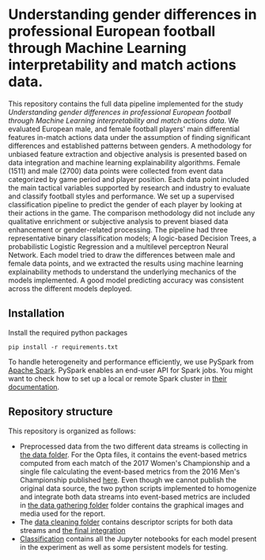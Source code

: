 # Understanding gender differences in professional European football through Machine Learning interpretability and match actions data.
This repository contains the full data pipeline implemented for the study *Understanding gender differences in professional European football through Machine Learning interpretability and match actions data*.
We evaluated European male, and female football players' main differential features in-match actions data under the assumption of finding significant differences and established patterns between genders. A methodology for unbiased feature extraction and objective analysis is presented based on data integration and machine learning explainability algorithms. Female (1511) and male (2700) data points were collected from event data categorized by game period and player position. Each data point included the main tactical variables supported by research and industry to evaluate and classify football styles and performance. We set up a supervised classification pipeline to predict the gender of each player by looking at their actions in the game. The comparison methodology did not include any qualitative enrichment or subjective analysis to prevent biased data enhancement or gender-related processing. The pipeline had three representative binary classification models; A logic-based Decision Trees, a probabilistic Logistic Regression and a multilevel perceptron Neural Network. Each model tried to draw the differences between male and female data points, and we extracted the results using machine learning explainability methods to understand the underlying mechanics of the models implemented. A good model predicting accuracy was consistent across the different models deployed.

## Installation

Install the required python packages
```
pip install -r requirements.txt
```

To handle heterogeneity and performance efficiently, we use PySpark from [Apache Spark](https://spark.apache.org/). PySpark enables an end-user API for Spark jobs. You might want to check how to set up a local or remote Spark cluster in [their documentation](https://spark.apache.org/docs/latest/api/python/index.html).

## Repository structure
This repository is organized as follows:

- Preprocessed data from the two different data streams is collecting in [the data folder](data/). For the Opta files, it contains the event-based metrics computed from each match of the 2017 Women's Championship and a single file calculating the event-based metrics from the 2016 Men's Championship published [here](https://figshare.com/collections/Soccer_match_event_dataset/4415000/5).
Even though we cannot publish the original data source, the two python scripts implemented to homogenize and integrate both data streams into event-based metrics are included in [the data gathering folder](data_gathering/) folder contains the graphical images and media used for the report.
- The [data cleaning folder](data_cleaning/) contains descriptor scripts for both data streams and [the final integration](data_cleaning/merger.py)
- [Classification](classification/) contains all the Jupyter notebooks for each model present in the experiment as well as some persistent models for testing.
